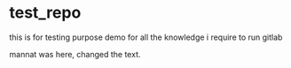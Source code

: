 # test_repo
this is for testing purpose
demo for all the knowledge i require to run gitlab


mannat was here, changed the text.
